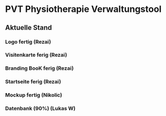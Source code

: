 # PVT Physiotherapie Verwaltungstool

## Aktuelle Stand

### Logo fertig (Rezai)
### Visitenkarte ferig (Rezai)
### Branding BooK ferig (Rezai)
### Startseite ferig (Rezai)

### Mockup fertig (Nikolic)

### Datenbank (90%) (Lukas W)

